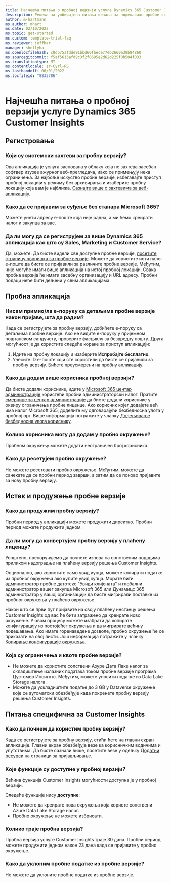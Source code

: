```yaml
---
title: Најчешћа питања о пробној верзији услуге Dynamics 365 Customer Insights
description: Решења за уобичајена питања везана за подешавање пробне верзије услуге Customer Insights и управљање њоме. Сазнајте како да решите проблеме специфичне за платформу и апликације.
author: m-hartmann
ms.author: mhart
ms.date: 02/10/2022
ms.topic: get-started
ms.custom: template-trial-faq
ms.reviewer: jeffhar
manager: shellyha
ms.openlocfilehash: c0db75afdde91bbd60fbece77eb2660a38b84860
ms.sourcegitcommit: f5af5613afd9c3f2f0695e2d62d225f0b504f033
ms.translationtype: MT
ms.contentlocale: sr-Cyrl-RS
ms.lasthandoff: 06/01/2022
ms.locfileid: "8833786"
---
```

# <a name="dynamics-365-customer-insights-trial-faq"></a>Најчешћа питања о пробној верзији услуге Dynamics 365 Customer Insights

## <a name="sign-up"></a>Регистровање

### <a name="what-are-the-system-requirements-for-the-trial"></a>Који су системски захтеви за пробну верзију?

Ова апликација је услуга заснована у облаку која не захтева засебан софтвер изузев ажурног веб-прегледача, иако се примењују нека ограничења. За најбоље искуство пробне верзије, избегавајте приступ пробној локацији у режиму без архивирања и изаберите пробну локацију која вам је најближа. [Сазнајте више о захтевима за веб-апликацију.](/power-platform/admin/web-application-requirements)

### <a name="how-do-i-sign-up-for-the-trial-without-a-microsoft-365-tenant"></a>Како да се пријавим за суђење без станара Microsoft 365?

Можете унети адресу е-поште која није радна, а ми ћемо креирати налог и закупца за вас.

### <a name="can-i-sign-up-for-multiple-dynamics-365-apps-such-as-sales-marketing-and-customer-service"></a>Да ли могу да се региструјем за више Dynamics 365 апликација као што су Sales, Marketing и Customer Service?

Да, можете. Да бисте видели све доступне пробне верзије, [посетите страницу чворишта за пробне верзије](https://dynamics.microsoft.com/dynamics-365-free-trial). Можете да користите исти налог е-поште да бисте се пријавили за различите пробне верзије. Међутим, није могуће имати више апликација на истој пробној локацији. Свака пробна верзија ће имати засебну организацију и URL адресу. Пробни подаци неће бити дељени у свим апликацијама.

## <a name="trial-app"></a>Пробна апликација

### <a name="i-didnt-receive-the-trial-details-email-after-signing-up-what-should-i-do"></a>Нисам примио/ла е-поруку са детаљима пробне верзије након пријаве, шта да радим?

Када се региструјете за пробну верзију, добићете е-поруку са детаљима пробне верзије. Ако не видите е-поруку у пријемном поштанском сандучету, проверите фасциклу за безвредну пошту. Друга могућност је да користите следеће кораке за приступ апликацији:

1. Идите на пробну локацију и изаберите **Испробајте бесплатно**.
1. Унесите ID е-поште који сте користили да бисте се пријавили за пробну верзију. Бићете преусмерени на пробну апликацију.

### <a name="how-do-i-add-more-users-to-a-trial"></a>Како да додам више корисника пробној верзији?

Да бисте додали кориснике, идите у [Microsoft 365 центар администрације](https://admin.microsoft.com) користећи пробни администраторски налог. Пратите [смернице за центар администрације](/microsoft-365/admin/add-users/add-users) да бисте додали кориснике у оквиру ограничења пробне лиценце. Ако корисник којег додајете већ има налог Microsoft 365, доделите му одговарајући безбедносна улога у пробној орг. Више информација потражите у чланку [Додељивање безбедносна улога кориснику](/power-platform/admin/create-users-assign-online-security-roles#assign-a-security-role-to-a-user).

### <a name="how-many-users-can-i-add-to-my-trial-environment"></a>Колико корисника могу да додам у пробно окружење?

Пробном окружењу можете додати неограничен број корисника.

### <a name="how-do-i-reset-the-trial-environment"></a>Како да ресетујем пробно окружење?

Не можете ресетовати пробно окружење. Међутим, можете да сачекате да се пробни период заврши, а затим да се поново пријавите за нову пробну верзију.

## <a name="trial-expiration-and-extension"></a>Истек и продужење пробне верзије

### <a name="how-do-i-extend-the-trial"></a>Како да продужим пробну верзију?

Пробни период у апликацији можете продужити директно. Пробни период можете продужити једном.

### <a name="can-i-convert-the-trial-to-a-paid-license"></a>Да ли могу да конвертујем пробну верзију у плаћену лиценцу?

Уопштено, препоручујемо да почнете изнова са сопственим подацима приликом надоградње на плаћену верзију решења Customer Insights. 

Опционално, ако користите само увид купца, можете копирати податке из пробног окружења ако купите увид купца. Морате бити администратор пробне датотеке "Увиди клијената" и глобални администратор вашег закупца Microsoft 365 или Дyнамицс 365 администратор у вашој организацији да бисте мигрирали поставке из пробног окружења у плаћено окружење.

Након што се први пут пријавите на своју плаћену инстанцу решења Customer Insights од вас ће бити затражено да креирате ново окружење. У овом процесу можете изабрати да копирате конфигурацију из постојећег окружења и да мигрирате већину подешавања. Ако имате горенаведене дозволе, пробно окружење ће се приказати на овој листи. Још информација потражите у чланку [Копирање конфигурације окружења](create-environment.md#copy-the-environment-configuration).

### <a name="what-are-the-trial-limits-and-quotas"></a>Која су ограничења и квоте пробне верзије?

- Не можете да користите сопствени Азуре Дата Лаке налог за складиштење излазних података током пробне верзије програма Цустомер Инсигхтс. Међутим, можете уносити податке из Data Lake Storage налога.
- Можете да ускладиштите податке до 3 GB у Dataverse окружење које се аутоматски обезбеђује када покренете пробну верзију решења Customer Insights.

## <a name="customer-insights-specific-questions"></a>Питања специфична за Customer Insights

### <a name="how-do-i-start-using-the-trial"></a>Како да почнем да користим пробну верзију?

Када се региструјете за пробну верзију, стићи ћете на главни екран апликације. Главни екран обезбеђује везе ка корисничким водичима и упутствима. Да бисте сазнали више, посетите везе у одељку [Додатни ресурси](trial-signup.md#additional-resources) на страници за пријављивање.

### <a name="what-features-are-available-in-the-trial"></a>Које функције су доступне у пробној верзији?

Већина функција Customer Insights могућности доступна је у пробној верзији.

Следеће функције нису **доступне**:

- Не можете да креирате нова окружења која користе сопствени Azure Data Lake Storage налог.
- Пробно окружење не можете избрисати.

### <a name="how-long-does-the-trial-last"></a>Колико траје пробна верзија?

Пробна верзија услуге Customer Insights траје 30 дана. Пробни период можете продужити једном након 23 дана када се пријавите у пробно окружење.

### <a name="how-do-i-remove-sample-data-from-the-trial"></a>Како да уклоним пробне податке из пробне верзије?

Не можете да уклоните пробне податке из пробне верзије.
